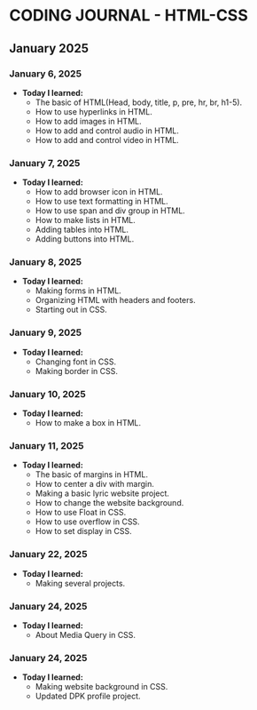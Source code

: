 # CODING JOURNAL - HTML-CSS

## January 2025
### January 6, 2025
- **Today I learned:** 
  - The basic of HTML(Head, body, title, p, pre, hr, br, h1-5).
  - How to use hyperlinks in HTML.
  - How to add images in HTML.
  - How to add and control audio in HTML.
  - How to add and control video in HTML.

### January 7, 2025
- **Today I learned:** 
  - How to add browser icon in HTML.
  - How to use text formatting in HTML.
  - How to use span and div group in HTML.
  - How to make lists in HTML.
  - Adding tables into HTML.
  - Adding buttons into HTML.

### January 8, 2025
- **Today I learned:**
  - Making forms in HTML.
  - Organizing HTML with headers and footers.
  - Starting out in CSS.

### January 9, 2025
- **Today I learned:**
  - Changing font in CSS.
  - Making border in CSS.

### January 10, 2025
- **Today I learned:**
  - How to make a box in HTML.

### January 11, 2025
- **Today I learned:**
  - The basic of margins in HTML.
  - How to center a div with margin.
  - Making a basic lyric website project.
  - How to change the website background.
  - How to use Float in CSS.
  - How to use overflow in CSS.
  - How to set display in CSS.

### January 22, 2025
- **Today I learned:**
  - Making several projects.

### January 24, 2025
- **Today I learned:**
  - About Media Query in CSS.

### January 24, 2025
- **Today I learned:**
  - Making website background in CSS.
  - Updated DPK profile project.

